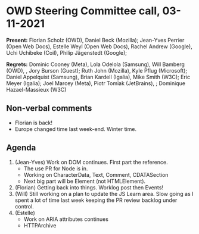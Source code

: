 # OWD Steering Committee call, 03-11-2021

**Present:** Florian Scholz (OWD), Daniel Beck (Mozilla);  Jean-Yves Perrier (Open Web Docs), Estelle Weyl (Open Web Docs), Rachel Andrew (Google), Uchi Uchibeke (Coil), Philip Jägenstedt (Google);

**Regrets:** Dominic Cooney (Meta), Lola Odelola (Samsung), Will Bamberg (OWD), , Jory Burson (Guest); Ruth John (Mozilla), Kyle Pflug (Microsoft); Daniel Appelquist (Samsung), Brian Kardell (Igalia), Mike Smith (W3C); Eric Meyer (Igalia); Joel Marcey (Meta), Piotr Tomiak (JetBrains), ; Dominique Hazael-Massieux (W3C)

## Non-verbal comments

* Florian is back!
* Europe changed time last week-end. Winter time.

## Agenda

1. (Jean-Yves) Work on DOM continues. First part the reference.
    - The use PR for Node is in.
    - Working on CharacterData, Text, Comment, CDATASection
    - Next big part will be Element (not HTMLElement).
2. (Florian) Getting back into things. Worklog post then Events!
3. (Will) Still working on a plan to update the JS Learn area. Slow going as I spent a lot of time last week keeping the PR review backlog under control.
4. (Estelle) 
    - Work on ARIA attributes continues
    - HTTPArchive